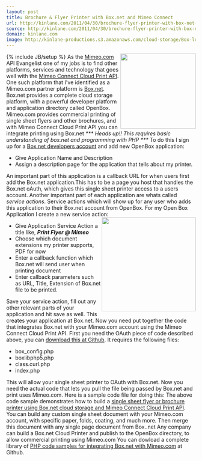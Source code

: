 ```yaml
---
layout: post
title: Brochure & Flyer Printer with Box.net and Mimeo Connect
url: http://kinlane.com/2011/04/30/brochure-flyer-printer-with-box-net-and-mimeo-connect/
source: http://kinlane.com/2011/04/30/brochure-flyer-printer-with-box-net-and-mimeo-connect/
domain: kinlane.com
image: http://kinlane-productions.s3.amazonaws.com/cloud-storage/Box-logo-new.jpg
---
```

{% include JB/setup %}<img src="http://kinlane-productions.s3.amazonaws.com/cloud-storage/Box-logo-new.jpg" alt="" width="200" align="right" /> As the <a title="Mimeo.com" href="http://www.mimeo.com">Mimeo.com</a> API Evangelist one of my jobs is to find other platforms, services and technology that goes well with the <a title="Mimeo Connect Cloud Print API" href="http://developer.mimeo.com">Mimeo Connect Cloud Print API</a>. One such platform that I've identified as a Mimeo.com partner platform is <a title="Box.net" href="http://www.box.net">Box.net</a>. Box.net provides a complete cloud storage platform, with a powerful developer platform and application directory called OpenBox. Mimeo.com provides commercial printing of single sheet flyers and other brochures, and with Mimeo Connect Cloud Print API you can integrate printing using Box.net <em>*** Heads up!! This requires basic understanding of box.net and programming with PHP ***</em> To do this I sign up for a <a title="Box.net Developer Account" href="http://www.box.net/developers">Box.net developers account</a> and add new OpenBox application:
<ul class="blue">
     <li>Give Application Name and Description
     </li>
     <li>Assign a description page for the application that tells about my printer.
     </li>
</ul>An important part of this application is a callback URL for when users first add the Box.net application.This has to be a page you host that handles the Box.net oAuth, which gives this single sheet printer access to a users account. Another important part of each application are whats called <em>service actions</em>. Service actions which will show up for any user who adds this application to their Box.net account from OpenBox. For my Open Box Application I create a new service action: <img src="http://kinlane-productions.s3.amazonaws.com/Box.net/Open-Box.png" alt="" width="250" align="right" />
<ul class="blue">
     <li>Give Application Service Action a title like, <strong><em>Print Flyer @ Mimeo</em></strong>
     </li>
     <li>Choose which document extensions my printer supports, PDF for now
     </li>
     <li>Enter a callback function which Box.net will send user when printing document
     </li>
     <li>Enter callback parameters such as URL, Title, Extension of Box.net file to be printed.
     </li>
</ul>Save your service action, fill out any other relevant parts of your application and hit save as well. This creates your application at Box.net. Now you need put together the code that integrates Box.net with your Mimeo.com account using the Mimeo Connect Cloud Print API. First you need the OAuth piece of code described above, you can <a title="download at Github" href="https://github.com/mimeoconnect/Mimeo-Box.net">download this at Github</a>. It requires the following files:
<ul class="blue">
     <li>box_config.php
     </li>
     <li>boxlibphp5.php
     </li>
     <li>class.curl.php
     </li>
     <li>index.php
     </li>
</ul>This will allow your single sheet printer to OAuth with Box.net. Now you need the actual code that lets you pull the file being passed by Box.net and print uses Mimeo.com. Here is a sample code file for doing this: <script src="https://gist.github.com/950002.js?file=Box-Mimeo-Single-Sheet" type="text/javascript">
</script>The above code sample demonstrates how to build a <a title="single sheet flyer or brochure printer using Box.net and Mimeo Connect" href="http://developer.mimeo.com/blog/blog_detail.php?ID=90">single sheet flyer or brochure printer using Box.net cloud storage and Mimeo Connect Cloud Print API</a>. You can build any custom single sheet document with your Mimeo.com account, with specific paper, folds, coating, and much more. Then merge this document with any single page document from Box..net Any company can build a Box.net Cloud Printer and publish to the OpenBox directory, to allow commercial printing using Mimeo.com You can dowload a complete library of <a title="PHP code samples for integrating Box.net with Mimeo.com" href="https://github.com/mimeoconnect/Mimeo-Box.net">PHP code samples for integrating Box.net with Mimeo.com</a> at Github.